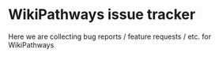 # WikiPathways issue tracker

Here we are collecting bug reports / feature requests / etc. for WikiPathways
